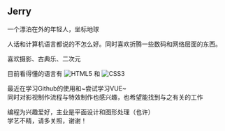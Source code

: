 ## Jerry
一个漂泊在外的年轻人，坐标地球

人话和计算机语言都说的不怎么好。同时喜欢折腾一些数码和网络层面的东西。

喜欢摄影、古典乐、二次元

目前看得懂的语言有
![HTML5](https://img.shields.io/badge/-HTML5-E34F26?style=plastic&logo=html5&logoColor=white)
和
![CSS3](https://img.shields.io/badge/-CSS3-1572B6?style=plastic&logo=css3)

最近在学习Github的使用和~尝试学习VUE~  
同时对影视制作流程与特效制作也感兴趣，也希望能找到与之有关的工作

编程为兴趣爱好，主业是平面设计和图形处理（也许）  
学艺不精，请多关照，谢谢！
